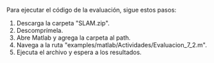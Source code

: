 Para ejecutar el código de la evaluación, sigue estos pasos:

1. Descarga la carpeta "SLAM.zip".
2. Descomprímela.
3. Abre Matlab y agrega la carpeta al path.
4. Navega a la ruta "examples/matlab/Actividades/Evaluacion_7_2.m".
5. Ejecuta el archivo y espera a los resultados.
